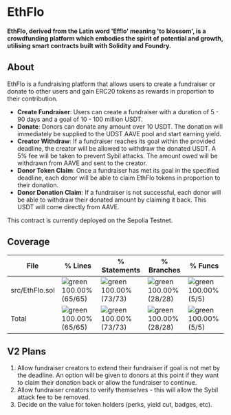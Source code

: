 # EthFlo 

**EthFlo, derived from the Latin word 'Efflo' meaning 'to blossom', is a crowdfunding platform which embodies the spirit of potential and growth, utilising smart contracts built with Solidity and Foundry.**

## About

EthFlo is a fundraising platform that allows users to create a fundraiser or donate to other users and gain ERC20 tokens as rewards in proportion to their contribution.


- **Create Fundraiser**: Users can create a fundraiser with a duration of 5 - 90 days and a goal of 10 - 100 million USDT. 
- **Donate**: Donors can donate any amount over 10 USDT. The donation will immediately be supplied to the UDST AAVE pool and start earning yield.
- **Creator Withdraw**: If a fundraiser reaches its goal within the provided deadline, the creator will be allowed to withdraw the donated USDT. A 5% fee will be taken to prevent Sybil attacks. The amount owed will be withdrawn from AAVE and sent to the creator.
- **Donor Token Claim**: Once a fundraiser has met its goal in the specified deadline, each donor will be able to claim EthFlo tokens in proportion to their donation. 
- **Donor Donation Claim**: If a fundraiser is not successful, each donor will be able to withdraw their donated amount by claiming it back. This USDT will come directly from AAVE.

This contract is currently deployed on the Sepolia Testnet.


## Coverage

| File                      | % Lines         | % Statements    | % Branches      | % Funcs       |
|---------------------------|-----------------|-----------------|-----------------|---------------|
| src/EthFlo.sol            | ![green](https://via.placeholder.com/15/008000/000000?text=+) 100.00% (65/65) | ![green](https://via.placeholder.com/15/008000/000000?text=+) 100.00% (73/73) | ![green](https://via.placeholder.com/15/008000/000000?text=+) 100.00% (28/28) | ![green](https://via.placeholder.com/15/008000/000000?text=+) 100.00% (5/5) |
| Total                     | ![green](https://via.placeholder.com/15/008000/000000?text=+) 100.00% (65/65) | ![green](https://via.placeholder.com/15/008000/000000?text=+) 100.00% (73/73) | ![green](https://via.placeholder.com/15/008000/000000?text=+) 100.00% (28/28) | ![green](https://via.placeholder.com/15/008000/000000?text=+) 100.00% (5/5) |

## V2 Plans

1. Allow fundraiser creators to extend their fundraiser if goal is not met by the deadline. An option will be given to donors at this point if they want to claim their donation back or allow the fundraiser to continue.
2. Allow fundraiser creators to verify themselves - this will allow the Sybil attack fee to be removed.
3. Decide on the value for token holders (perks, yield cut, badges, etc).